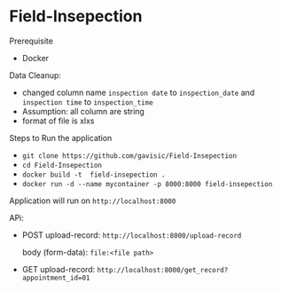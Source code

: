 # Field-Insepection
Prerequisite
* Docker

Data Cleanup:
* changed column name ```inspection date``` to ```inspection_date``` and ```inspection time``` to  ```inspection_time```
* Assumption: all column are string
* format of file is xlxs

Steps to Run the  application
* ``` git clone https://github.com/gavisic/Field-Insepection ```
* ``` cd Field-Insepection ```
* ``` docker build -t  field-insepection . ```
* ``` docker run -d --name mycontainer -p 8000:8000 field-insepection ```

Application will run on ```http://localhost:8000```

APi:
* POST upload-record:
  ```http://localhost:8000/upload-record```
  
  body (form-data):
  ```file:<file path>```
  
 * GET upload-record:
  ```http://localhost:8000/get_record?appointment_id=01```
  
